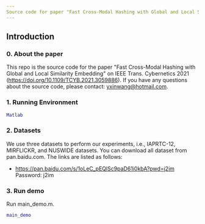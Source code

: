 ```yaml
---
Source code for paper "Fast Cross-Modal Hashing with Global and Local Similarity Embedding"
---
```

## Introduction
### 0. About the paper
This repo is the source code for the paper "Fast Cross-Modal Hashing with Global and Local Similarity Embedding" on IEEE Trans. Cybernetics 2021 (https://doi.org/10.1109/TCYB.2021.3059886). If you have any questions about the source code, please contact: yxinwang@hotmail.com.

### 1. Running Environment
```matlab
Matlab
```

### 2. Datasets
We use three datasets to perform our experiments, i.e., IAPRTC-12, MIRFLICKR, and NUSWIDE datasets. You can download all dataset from pan.baidu.com. The links are listed as follows:

- https://pan.baidu.com/s/1oLeC_pEQlSc9paD61i0kbA?pwd=j2im Password: j2im

### 3. Run demo

Run main_demo.m.

```matlab
main_demo
```
